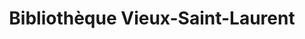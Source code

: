 ---
title: "Bibliothèque Vieux-Saint-Laurent"
icon: book
address: "1380 Rue de l'Église, Montréal, QC H4L 2H2"
area: 'Saint Laurent'
---